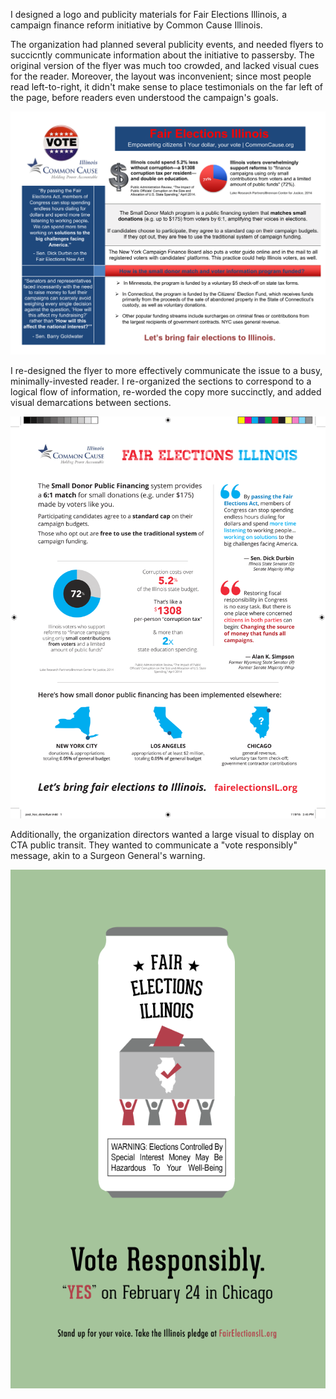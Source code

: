 I designed a logo and publicity materials for Fair Elections Illinois, a campaign finance reform initiative by Common Cause Illinois.

The organization had planned several publicity events, and needed flyers to succicntly communicate information about the initiative to passersby. The original version of the flyer was much too crowded, and lacked visual cues for the reader. Moreover, the layout was inconvenient; since most people read left-to-right, it didn't make sense to place testimonials on the far left of the page, before readers even understood the campaign's goals.

<img class="featured" title="Old Fair Elections flyer" src="../assets/images/projects/fair-elections/fair-elections2-old.png"/>

I re-designed the flyer to more effectively communicate the issue to a busy, minimally-invested reader. I re-organized the sections to correspond to a logical flow of information, re-worded the copy more succinctly, and added visual demarcations between sections.

<img class="featured" title="Re-designed Fair Elections flyer" src="../assets/images/projects/fair-elections/fair-elections2-new.png"/>

Additionally, the organization directors wanted a large visual to display on CTA public transit. They wanted to communicate a "vote responsibly" message, akin to a Surgeon General's warning.

<img class="featured 2x" title="Fair Elections CTA ad" src="../assets/images/projects/fair-elections/fair-elections-full.png"/>